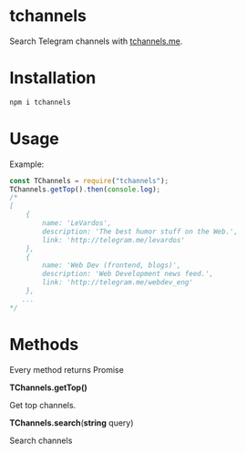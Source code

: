 # tchannels

Search Telegram channels with [tchannels.me](http://tchannels.me).

# Installation

```sh
npm i tchannels
```

# Usage

Example:

```javascript
const TChannels = require("tchannels");
TChannels.getTop().then(console.log);
/*
[ 
    { 
        name: 'LeVardos',
        description: 'The best humor stuff on the Web.',
        link: 'http://telegram.me/levardos' 
    },
    { 
        name: 'Web Dev (frontend, blogs)',
        description: 'Web Development news feed.',
        link: 'http://telegram.me/webdev_eng' 
    },
   ...
*/
```

# Methods

Every method returns Promise

**TChannels.getTop()**

Get top channels.

**TChannels.search**(**string** query)

Search channels